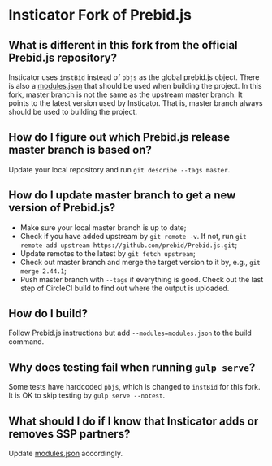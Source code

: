 # Insticator Fork of Prebid.js

## What is different in this fork from the official Prebid.js repository?

Insticator uses `instBid` instead of `pbjs` as the global prebid.js object.
There is also a [modules.json](./modules.json) that should be used when building the project.
In this fork, master branch is not the same as the upstream master branch.
It points to the latest version used by Insticator.
That is, master branch always should be used to building the project.

## How do I figure out which Prebid.js release master branch is based on?

Update your local repository and run `git describe --tags master`.

## How do I update master branch to get a new version of Prebid.js?

* Make sure your local master branch is up to date;
* Check if you have added upstream by `git remote -v`. If not, run `git remote add upstream https://github.com/prebid/Prebid.js.git`;
* Update remotes to the latest by `git fetch upstream`;
* Check out master branch and merge the target version to it by, e.g., `git merge 2.44.1`;
* Push master branch with `--tags` if everything is good. Check out the last step of CircleCI build to find out where the output is uploaded.

## How do I build?

Follow Prebid.js instructions but add `--modules=modules.json` to the build command.

## Why does testing fail when running `gulp serve`?

Some tests have hardcoded `pbjs`, which is changed to `instBid` for this fork.
It is OK to skip testing by `gulp serve --notest`.

## What should I do if I know that Insticator adds or removes SSP partners?

Update [modules.json](./modules.json) accordingly.
